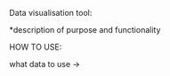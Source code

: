 Data visualisation tool:

*description of purpose and functionality


HOW TO USE: 

what data to use -> 
